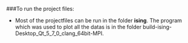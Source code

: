 ###To run the project files:
* Most of the projectfiles can be run in the folder **ising**. The program which was used to plot all the datas is in the folder
 	build-ising-Desktop_Qt_5_7_0_clang_64bit-MPI. 
